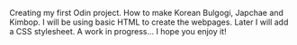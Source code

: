 Creating my first Odin project.
How to make Korean Bulgogi, Japchae and Kimbop.
I will be using basic HTML to create the webpages.
Later I will add a CSS stylesheet.
A work in progress...
I hope you enjoy it!